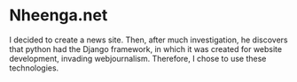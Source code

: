 # Nheenga.net
I decided to create a news site. Then, after much investigation, he discovers that python had the Django framework, in which it was created for website development, invading webjournalism. Therefore, I chose to use these technologies.
